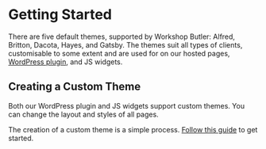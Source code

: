 # Getting Started

There are five default themes, supported by Workshop Butler: Alfred, Britton,
Dacota, Hayes, and Gatsby. The themes suit all types of clients, customisable to
some extent and are used for on our hosted pages, [WordPress plugin](../wordpress/index.md),
and JS widgets.

## Creating a Custom Theme
Both our WordPress plugin and JS widgets support custom themes. You can
change the layout and styles of all pages.

The creation of a custom theme is a simple process. [Follow this guide](../widgets/custom/theme.md) to get started.
 
